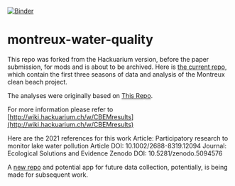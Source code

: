 [![Binder](https://mybinder.org/badge_logo.svg)](https://mybinder.org/v2/gh/Hackuarium/montreux-water-quality/HEAD)

# montreux-water-quality
This repo was forked from the Hackuarium version, before the paper submission, for mods and is about to be archived.
Here is [the current repo](https://github.com/Hackuarium/montreux-water-quality), which contain the first three seasons of data and analysis of the Montreux clean beach project.

The analyses were originally based on [This Repo](https://github.com/Hackuarium/water-quality-2016-2017).

For more information please refer to [http://wiki.hackuarium.ch/w/CBEMresults](http://wiki.hackuarium.ch/w/CBEMresults)

Here are the 2021 references for this work
Article: Participatory research to monitor lake water pollution
Article DOI: 10.1002/2688-8319.12094
Journal: Ecological Solutions and Evidence
Zenodo DOI: 10.5281/zenodo.5094576

A [new repo](https://github.com/hammerdirt-analyst/qualite-deau) and potential app for future data collection, potentially, is being made for subsequent work.
